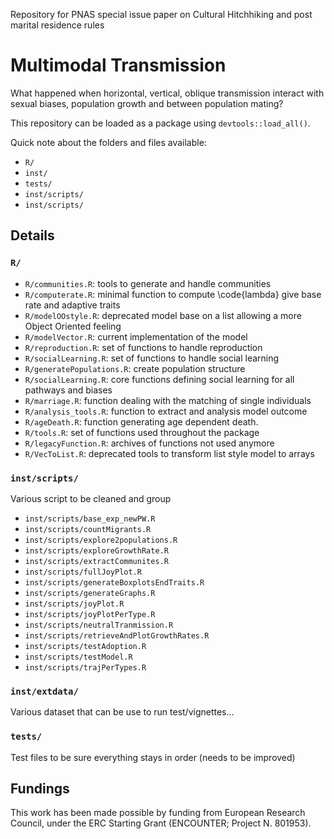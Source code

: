 Repository for PNAS special issue paper on Cultural Hitchhiking and post marital residence rules

# Multimodal Transmission

What happened when horizontal, vertical, oblique transmission interact with sexual biases, population growth and between population mating?

This repository can be loaded as a package using `devtools::load_all()`.

Quick note about the folders and files available:


- `R/`
- `inst/`
- `tests/`
- `inst/scripts/`
- `inst/scripts/`

## Details 

### `R/`


- `R/communities.R`: tools to generate and handle communities
- `R/computerate.R`: minimal function to compute \code{lambda} give base rate and adaptive traits
- `R/modelOOstyle.R`: deprecated model base on a list allowing a more Object Oriented feeling
- `R/modelVector.R`: current implementation of the model
- `R/reproduction.R`: set of functions to handle reproduction
- `R/socialLearning.R`: set of functions to handle social learning
- `R/generatePopulations.R`: create population structure
- `R/socialLearning.R`: core functions defining social learning for all pathways and biases
- `R/marriage.R`: function dealing with the matching of single individuals
- `R/analysis_tools.R`: function to extract and analysis model outcome
- `R/ageDeath.R`: function generating age dependent death. 
- `R/tools.R`: set of functions used throughout the package
- `R/legacyFunction.R`: archives of functions not used anymore
- `R/VecToList.R`: deprecated tools to transform list style model to arrays

### `inst/scripts/`


Various script to be cleaned and group 
- `inst/scripts/base_exp_newPW.R`
- `inst/scripts/countMigrants.R`
- `inst/scripts/explore2populations.R`
- `inst/scripts/exploreGrowthRate.R`
- `inst/scripts/extractCommunites.R`
- `inst/scripts/fullJoyPlot.R`
- `inst/scripts/generateBoxplotsEndTraits.R`
- `inst/scripts/generateGraphs.R`
- `inst/scripts/joyPlot.R`
- `inst/scripts/joyPlotPerType.R`
- `inst/scripts/neutralTranmission.R`
- `inst/scripts/retrieveAndPlotGrowthRates.R`
- `inst/scripts/testAdoption.R`
- `inst/scripts/testModel.R`
- `inst/scripts/trajPerTypes.R`
 
### `inst/extdata/`

Various dataset that can be use to run test/vignettes...

### `tests/`

Test files to be sure everything stays in order (needs to be improved)


## Fundings

This work has been made possible by funding from European Research Council, under the ERC Starting Grant (ENCOUNTER; Project N. 801953).
